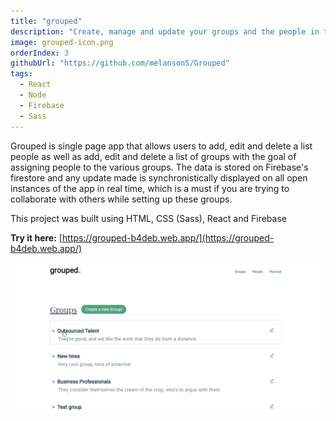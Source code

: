 ```yaml
---
title: "grouped"
description: "Create, manage and update your groups and the people in those groups on your own, or collaboratively in real time"
image: grouped-icon.png
orderIndex: 3
githubUrl: "https://github.com/melansonS/Grouped"
tags:
  - React
  - Node
  - Firebase
  - Sass
---
```


Grouped is single page app that allows users to add, edit and delete a list people as well as add, edit and delete a list of groups with the goal of assigning people to the various groups. The data is stored on Firebase's firestore and any update made is synchronistically displayed on all open instances of the app in real time, which is a must if you are trying to collaborate with others while setting up these groups.

This project was built using HTML, CSS (Sass), React and Firebase

**Try it here:** [https://grouped-b4deb.web.app/](https://grouped-b4deb.web.app/)

![demo gif](https://raw.githubusercontent.com/melansonS/Grouped/master/public/grouped-demo.gif)
